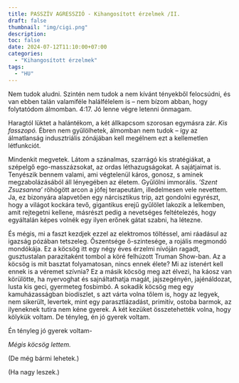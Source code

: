 ```yaml
---
title: PASSZÍV AGRESSZIÓ - Kihangosított érzelmek /II.
draft: false
thumbnail: "img/cigi.png"
description: 
toc: false
date: 2024-07-12T11:10:00+07:00
categories:
  - "Kihangosított érzelmek"
tags:
  - "HU"
---
```


Nem tudok aludni. Szintén nem tudok a nem kívánt tényekből felocsúdni, és van ebben talán valamiféle halálfélelem is – nem bízom abban, hogy folytatódom álmomban.
4:17. Jó lenne végre letenni önmagam.

Haragtól lüktet a halántékom, a két állkapcsom szorosan egymásra zár. *Kis fasszopó.* Ébren nem gyűlölhetek, álmomban nem tudok – így az álmatlanság indusztriális zónájában kell megélnem ezt a kellemetlen létfunkciót.

Mindenkit megvetek. Látom a szánalmas, szarrágó kis stratégiákat, a szépelgő ego-masszázsokat, az ordas léthazugságokat. A sajátjaimat is. Tenyészik bennem valami, ami végtelenül káros, gonosz, s aminek megzabolázásából áll lényegében az életem. Gyűlölni immorális. *’Szent Zsuzsanna’* röhögött arcon a jófej terapeutám, illedelmesen vele nevettem. Ja, ez bizonyára alapvetően egy nárcisztikus trip, azt gondolni egyrészt, hogy a világot kockára tevő, gigantikus erejű gyűlölet lakozik a lelkemben, amit rejtegetni kellene, másrészt pedig a nevetséges feltételezés, hogy egyáltalán képes volnék egy ilyen erőnek gátat szabni, ha létezne. 

És mégis, mi a faszt kezdjek ezzel az elektromos töltéssel, ami ráadásul az igazság pózában tetszeleg. Őszentsége ő-szintesége, a rojális megmondó mondókája. Ez a köcsög itt egy négy éves érzelmi nívóján ragadt, gusztustalan parazitaként tombol a köré felhúzott Truman Show-ban. Az a köcsög is mit basztat folyamatosan, nincs ennek élete? Mi az istenért kell ennek is a véremet szívnia? Ez a másik köcsög meg azt élvezi, ha káosz van körülötte, ha nyervoghat és sajnáltathatja magát, jajszegényén, jajénáldozat, lusta kis geci, gyermeteg fosbimbó. A sokadik köcsög meg egy kamuházasságban biodíszlet, s azt várta volna tőlem is, hogy az legyek, nem sikerült, levertek, mint egy parasztlázadást, primitív, ostoba barmok, az ilyeneknek tutira nem kéne gyerek. A két kezüket összetehették volna, hogy kölykük voltam. De tényleg, én jó gyerek voltam.

Én tényleg jó gyerek voltam-

*Mégis köcsög lettem.*	

(De még bármi lehetek.)

(Ha nagy leszek.)